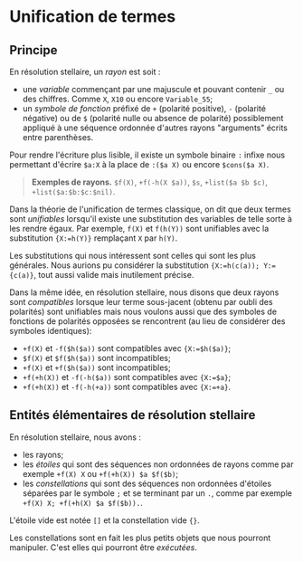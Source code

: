 # Unification de termes

## Principe

En résolution stellaire, un *rayon* est soit :
- une *variable* commençant par une majuscule et pouvant contenir `_` ou des
chiffres. Comme `X`, `X10` ou encore `Variable_55`;
- un *symbole de fonction* préfixé de `+` (polarité positive), `-` (polarité
négative) ou de `$` (polarité nulle ou absence de polarité) possiblement
appliqué à une séquence ordonnée d'autres rayons "arguments" écrits entre
parenthèses.

Pour rendre l'écriture plus lisible, il existe un symbole binaire `:` infixe
nous permettant d'écrire `$a:X` à la place de `:($a X)` ou encore `$cons($a X)`.

> **Exemples de rayons.** `$f(X)`, `+f(-h(X $a))`, `$s`, `+list($a $b $c)`, `+list($a:$b:$c:$nil)`.

Dans la théorie de l'unification de termes classique, on dit que deux termes
sont *unifiables* lorsqu'il existe une substitution des variables de telle
sorte à les rendre égaux.
Par exemple, `f(X)` et `f(h(Y))` sont unifiables avec la substitution
`{X:=h(Y)}` remplaçant `X` par `h(Y)`.

Les substitutions qui nous intéressent sont celles qui sont les plus générales.
Nous aurions pu considérer la substitution `{X:=h(c(a)); Y:={c(a)}`, tout aussi
valide mais inutilement précise.

Dans la même idée, en résolution stellaire, nous disons que deux rayons sont
*compatibles* lorsque
 leur terme sous-jacent (obtenu par oubli des polarités) sont unifiables mais
nous voulons aussi que des symboles de fonctions de polarités opposées se
rencontrent (au lieu de considérer des symboles identiques):

- `+f(X)` et `-f($h($a))` sont compatibles avec `{X:=$h($a)}`;
- `$f(X)` et `$f($h($a))` sont incompatibles;
- `+f(X)` et `+f($h($a))` sont incompatibles;
- `+f(+h(X))` et `-f(-h($a))` sont compatibles avec `{X:=$a}`;
- `+f(+h(X))` et `-f(-h(+a))` sont compatibles avec `{X:=+a}`.

## Entités élémentaires de résolution stellaire

En résolution stellaire, nous avons :
- les rayons;
- les *étoiles* qui sont des séquences non ordonnées de rayons comme par
exemple `+f(X) X` ou `+f(+h(X)) $a $f($b)`;
- les *constellations* qui sont des séquences non ordonnées d'étoiles séparées
par le symbole `;` et se terminant par un `.`, comme par exemple
`+f(X) X; +f(+h(X) $a $f($b)).`.

L'étoile vide est notée `[]` et la constellation vide `{}`.

Les constellations sont en fait les plus petits objets que nous pourront
manipuler. C'est elles qui pourront être *exécutées*.
